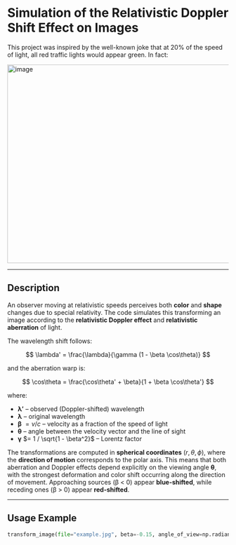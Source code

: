 # Simulation of the Relativistic Doppler Shift Effect on Images

This project was inspired by the well-known joke that at 20% of the speed of light, all red traffic lights would appear green. In fact: 

<img width="1189" height="453" alt="image" src="https://github.com/user-attachments/assets/87bda606-689f-4724-9ab4-b4470c76b9a1" />

---

## Description

An observer moving at relativistic speeds perceives both **color** and **shape** changes due to special relativity. The code simulates this transforming an image according to the **relativistic Doppler effect** and **relativistic aberration** of light.

The wavelength shift follows:

$$
\lambda' = \frac{\lambda}{\gamma (1 - \beta \cos\theta)}
$$

and the aberration warp is: 

$$
\cos\theta = \frac{\cos\theta' + \beta}{1 + \beta \cos\theta'}
$$

where:

- **λ′** – observed (Doppler-shifted) wavelength  
- **λ** – original wavelength  
- **β** $= v / c$ – velocity as a fraction of the speed of light  
- **θ** – angle between the velocity vector and the line of sight  
- **γ** $= 1 / \sqrt{1 - \beta^2}$ – Lorentz factor  

The transformations are computed in **spherical coordinates** $(r, \theta, \phi)$, where the **direction of motion** corresponds to the polar axis. This means that both aberration and Doppler effects depend explicitly on the viewing angle **θ**, with the strongest deformation and color shift occurring along the direction of movement. Approaching sources (β < 0) appear **blue-shifted**, while receding ones (β > 0) appear **red-shifted**.  

---

## Usage Example

```python
transform_image(file="example.jpg", beta=-0.15, angle_of_view=np.radians(38))
